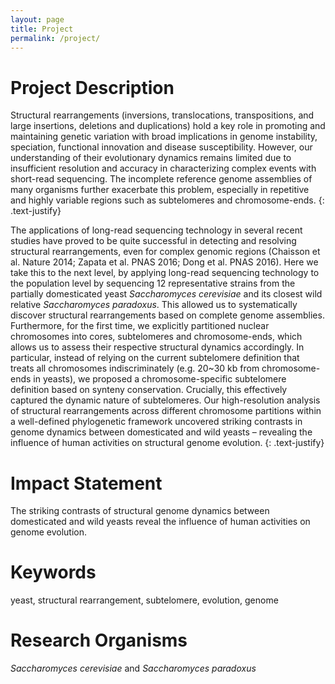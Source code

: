```yaml
---
layout: page
title: Project
permalink: /project/
---
```


# Project Description

Structural rearrangements (inversions, translocations, transpositions, and large insertions, deletions and duplications) hold a key role in promoting and maintaining genetic variation with broad implications in genome instability, speciation, functional innovation and disease susceptibility. However, our understanding of their evolutionary dynamics remains limited due to insufficient resolution and accuracy in characterizing complex events with short-read sequencing. The incomplete reference genome assemblies of many organisms further exacerbate this problem, especially in repetitive and highly variable regions such as subtelomeres and chromosome-ends.
{: .text-justify}


The applications of long-read sequencing technology in several recent studies have proved to be quite successful in detecting and resolving structural rearrangements, even for complex genomic regions (Chaisson et al. Nature 2014; Zapata et al. PNAS 2016; Dong et al. PNAS 2016). Here we take this to the next level, by applying long-read sequencing technology to the population level by sequencing 12 representative strains from the partially domesticated yeast *Saccharomyces cerevisiae* and its closest wild relative *Saccharomyces paradoxus*. This allowed us to systematically discover structural rearrangements based on complete genome assemblies. Furthermore, for the first time, we explicitly partitioned nuclear chromosomes into cores, subtelomeres and chromosome-ends, which allows us to assess their respective structural dynamics accordingly. In particular, instead of relying on the current subtelomere definition that treats all chromosomes indiscriminately (e.g. 20~30 kb from chromosome-ends in yeasts), we proposed a chromosome-specific subtelomere definition based on synteny conservation. Crucially, this effectively captured the dynamic nature of subtelomeres. Our high-resolution analysis of structural rearrangements across different chromosome partitions within a well-defined phylogenetic framework uncovered striking contrasts in genome dynamics between domesticated and wild yeasts – revealing the influence of human activities on structural genome evolution. 
{: .text-justify}


# Impact Statement
The striking contrasts of structural genome dynamics between domesticated and wild yeasts reveal the influence of human activities on genome evolution.

# Keywords
yeast, structural rearrangement, subtelomere, evolution, genome

# Research Organisms
*Saccharomyces cerevisiae* and *Saccharomyces paradoxus*

